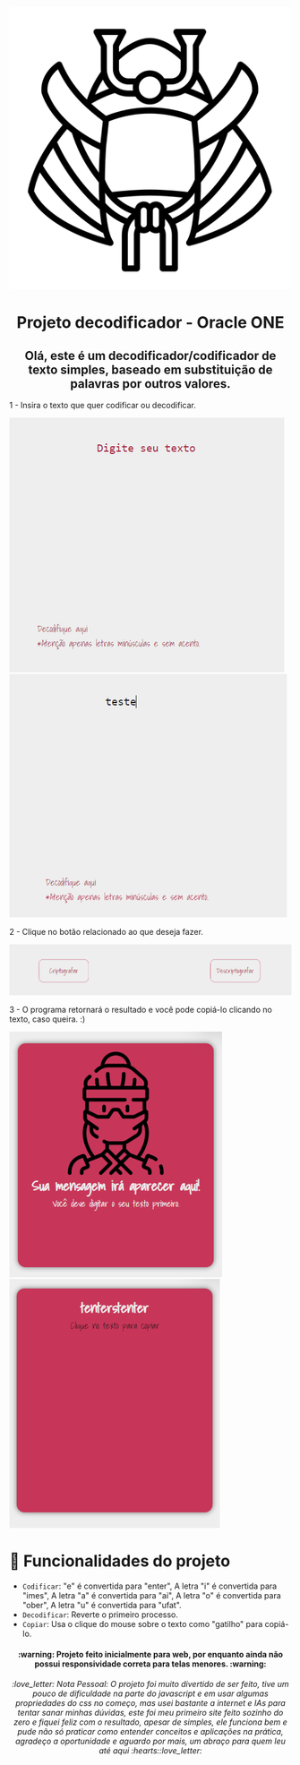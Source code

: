 <div align="center">
<img src= "./assets/capacete.png" alt="capacete de samurai">
</div>

<h1 align="center"> Projeto decodificador - Oracle ONE </h1>

<h2 align="center">Olá, este é um decodificador/codificador de texto simples, baseado em substituição de palavras por outros valores.</h2>

<p>1 - Insira o texto que quer codificar ou decodificar.</p>

<img src= "./assets/digitar.png" alt="espaço para digitar texto">
<img src= "./assets/digitar2.png" alt="texto depois de digitado">

<p>2 - Clique no botão relacionado ao que deseja fazer.</p>

<img src= "./assets/botoesimagem.png" alt="botões">


<p>3 - O programa retornará o resultado e você pode copiá-lo clicando no texto, caso queira. :)</p>

<img src= "./assets/tela1.png" alt="imagem da tela antes do resultado">
<img src= "./assets/tela2.png" alt="imagem da tela após resultado">


# :hammer: Funcionalidades do projeto

- `Codificar`:  "e" é convertida para "enter", A letra "i" é convertida para "imes", A letra "a" é convertida para "ai", A letra "o" é convertida para "ober", A letra "u" é convertida para "ufat".
- `Decodificar`: Reverte o primeiro processo.
- `Copiar`: Usa o clique do mouse sobre o texto como "gatilho" para copiá-lo.

<h4 align="center"> 
    :warning:  Projeto feito inicialmente para web, por enquanto ainda não possui responsividade correta para telas menores.  :warning:
</h4>

<h6 align= "center">
:love_letter: Nota Pessoal: O projeto foi muito divertido de ser feito, tive um pouco de dificuldade na parte do javascript e em usar algumas propriedades do css no começo, mas usei bastante a internet e IAs para tentar sanar minhas dúvidas, este foi meu primeiro site feito sozinho do zero e fiquei feliz com o resultado, apesar de simples, ele funciona bem e pude não só praticar como entender conceitos e aplicações na prática, agradeço a oportunidade e aguardo por mais, um abraço para quem leu até aqui :hearts::love_letter:
</h6>

